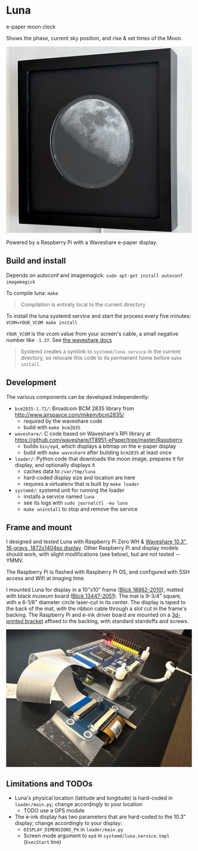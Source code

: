# Luna

e-paper moon clock

Shows the phase, current sky position, and rise & set times of the Moon.

![Luna, framed and hung](luna-2023-08-25.jpg)

Powered by a Raspberry Pi with a Waveshare e-paper display.

## Build and install

Depends on autoconf and imagemagick: `sudo apt-get install autoconf imagemagick`

To compile luna: `make`
> Compilation is entirely local to the current directory

To install the luna systemd service and start the process every five minutes: `VCOM=YOUR_VCOM make install`

`YOUR_VCOM` is the vcom value from your screen's cable, a small negative number like `-1.37`.
See [the waveshare docs](https://www.waveshare.com/wiki/10.3inch_e-Paper_HAT#Use_the_correct_VCOM_value)

> Systemd creates a symlink to `systemd/luna.service` in the current directory,
> so relocate this code to its permanent home before `make install`.

## Development

The various components can be developed independently:

- `bcm2835-1.71/`: Broadcom BCM 2835 library from http://www.airspayce.com/mikem/bcm2835/
    - required by the waveshare code
    - build with `make bcm2835`
- `waveshare/`: C code based on Waveshare's RPi library at https://github.com/waveshare/IT8951-ePaper/tree/master/Raspberry
    - builds `bin/epd`, which displays a bitmap on the e-paper display
    - build with `make waveshare` after building `bcm2835` at least once
- `loader/`: Python code that downloads the moon image, prepares it for display, and optionally displays it
    - caches data to `/var/tmp/luna`
    - hard-coded display size and location are here
    - requires a virtualenv that is built by `make loader`
- `systemd/`: systemd unit for running the loader
    - installs a service named `luna`
    - see its logs with `sudo journalctl -eu luna`
    - `make uninstall` to stop and remove the service

## Frame and mount

I designed and tested Luna with Raspberry Pi Zero WH & [Waveshare 10.3", 16-grays, 1872x1404px display](https://www.waveshare.com/10.3inch-e-paper.htm).
Other Raspberry Pi and display models should work, with slight modifications (see below), but are not tested -- YMMV.

The Raspberry Pi is flashed with Raspberry Pi OS,
and configured with SSH access and Wifi at imaging time.

I mounted Luna for display in a 10"x10" frame ([Blick 18862-2010](https://www.dickblick.com/items/blick-wood-gallery-frame-black-10-x-10-/)),
matted with black museum board ([Blick 13447-2051](https://www.dickblick.com/items/super-black-presentation-and-mounting-board-15-x-20-14-ply-black/)).
The mat is 9-3/4" square, with a 6-1/8" diameter circle laser-cut in its center.
The display is taped to the back of the mat,
with the ribbon cable through a slot cut in the frame's backing.
The Raspberry Pi and e-ink driver board are mounted on a [3d-printed bracket](frame/luna-board-mount.stl) affixed to the backing,
with standard standoffs and screws.

![frame mount](frame/mount.jpg)

## Limitations and TODOs

- Luna's physical location (latitude and longitude) is hard-coded in `loader/main.py`; change accordingly to your location
	- TODO use a GPS module
- The e-ink display has two parameters that are hard-coded to the 10.3" display; change accordingly to your display:
	- `DISPLAY_DIMENSIONS_PX` in `loader/main.py`
	- Screen mode argument to `epd` in `systemd/luna.service.tmpl` (`ExecStart` line)